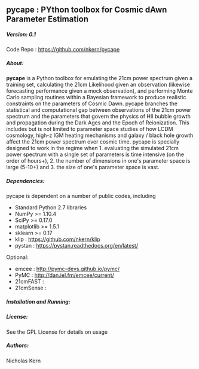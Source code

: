 ## pycape : PYthon toolbox for Cosmic dAwn Parameter Estimation

##### Version: 0.1
Code Repo : https://github.com/nkern/pycape

##### About: 
**pycape** is a Python toolbox for emulating the 21cm power spectrum given a training set, calculating the 21cm Likelihood given an observation (likewise forecasting performance given a mock observation), and performing Monte Carlo sampling routines within a Bayesian framework to produce realistic constraints on the parameters of Cosmic Dawn.
pycape branches the statistical and computational gap between observations of the 21cm power spectrum and the parameters that govern the physics of HII bubble growth and propagation during the Dark Ages and the Epoch of Reionization. This includes but is not limited to parameter space studies of how LCDM cosmology, high-z IGM heating mechanisms and galaxy / black hole growth affect the 21cm power spectrum over cosmic time.
pycape is specially designed to work in the regime when 1. evaluating the simulated 21cm power spectrum with a single set of parameters is time intensive (on the order of hours+), 2. the number of dimensions in one's parameter space is large (5-10+) and 3. the size of one's parameter space is vast.

##### Dependencies:
pycape is dependent on a number of public codes, including
- Standard Python 2.7 libraries
- NumPy >= 1.10.4
- SciPy >= 0.17.0
- matplotlib >= 1.5.1
- sklearn >= 0.17
- klip : https://github.com/nkern/klip
- pystan : https://pystan.readthedocs.org/en/latest/

Optional:
- emcee : http://pymc-devs.github.io/pymc/
- PyMC : http://dan.iel.fm/emcee/current/
- 21cmFAST : 
- 21cmSense : 

##### Installation and Running:


##### License:
See the GPL License for details on usage

##### Authors:
Nicholas Kern<br>

